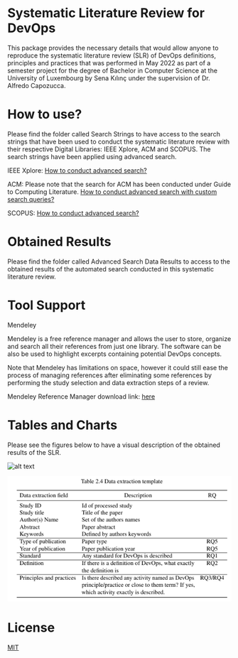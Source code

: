 # Systematic Literature Review for DevOps
This package provides the necessary details that would allow anyone to reproduce the systematic literature review (SLR) of DevOps
definitions, principles and practices that was performed in May 2022 as part of a semester project for the degree of Bachelor in Computer Science at the
University of Luxembourg by Sena Kılınç under the supervision of Dr. Alfredo Capozucca.
# How to use?
Please find the folder called Search Strings to have access to the search strings that have been used to conduct the systematic literature review with their respective Digital Libraries: IEEE Xplore, ACM and SCOPUS. The search strings have been applied using advanced search.

IEEE Xplore: [How to conduct advanced search?](https://ieeexplore.ieee.org/Xplorehelp/searching-ieee-xplore/advanced-search)

ACM: Please note that the search for ACM has been conducted under Guide to Computing Literature. [How to conduct advanced search with custom search queries?](https://libraries.acm.org/training-resources/new-dl-features/advanced-search-custom-queries)

SCOPUS: [How to conduct advanced search?](https://www.elsevier.com/solutions/scopus/how-scopus-works/search)

# Obtained Results
Please find the folder called Advanced Search Data Results to access to the obtained results of the automated search conducted in this systematic literature review.

# Tool Support
Mendeley

Mendeley is a free reference manager
and allows the user to store, organize and search all their
references from just one library. The software can be also
be used to highlight excerpts containing potential DevOps
concepts.

Note that Mendeley
has limitations on space, however it could still ease the process of
managing references after eliminating some references by
performing the study selection and data extraction steps of
a review.

Mendeley Reference Manager download link: [here](https://www.mendeley.com/download-reference-manager/windows)

# Tables and Charts
Please see the figures below to have a visual description of the obtained results of the SLR.

![alt text](/ChartsandGraphs/ResultTable.png "USED DATABASES, SEARCH STRINGS AND RETURNED
RESULTS FROM SEARCH CONDUCTED IN MAY 2ND, 2022")

![alt text](/ChartsandGraphs/DataExtractionTemplate.png "Data Extraction Template")

# License
[MIT](/LICENSE)
